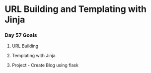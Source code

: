 # URL Building and Templating with Jinja

### Day 57 Goals

1.  URL Building

2.  Templating with Jinja

3.  Project - Create Blog using flask
